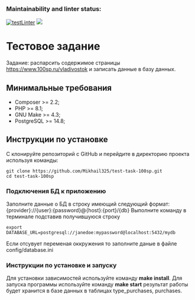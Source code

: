 ### Maintainability and linter status:
[![testLinter](https://github.com/Mikhail325/test-task-100sp/actions/workflows/testLinter.yml/badge.svg)](https://github.com/Mikhail325/test-task-100sp/actions/workflows/testLinter.yml)
<a href="https://codeclimate.com/github/Mikhail325/test-task-100sp/maintainability"><img src="https://api.codeclimate.com/v1/badges/06dbe3b43a600e25cb39/maintainability" /></a>

# Тестовое задание

Задание: распарсить содержимое страницы https://www.100sp.ru/vladivostok и записать данные в базу данных.

## Минимальные требования
* Composer >= 2.2;
* PHP >= 8.1;
* GNU Make >= 4.3;
* PostgreSQL >= 14.8;

## Инструкции по установке

С клонируйте репозиторий с GitHub и перейдите в директорию проекта используя команды:
```
git clone https://github.com/Mikhail325/test-task-100sp.git
cd test-task-100sp
```
### Подключения БД к приложению

Заполните данные о БД в строку имеющий следующий формат:
{provider}://{user}:{password}@{host}:{port}/{db}
Выполните команду в терминале подставив получившуюся строку
```
export DATABASE_URL=postgresql://janedoe:mypassword@localhost:5432/mydb
```
Если отсувует переменая оккружения то заполните даные в файле config/database.ini

### Инструкции по установке и запуску

Для установки зависимостей используйте команду **make install**.
Для запуска программы используйте команду **make start** результат работы будет хранится в базе данных в таблицах type_purchases, purchases.
